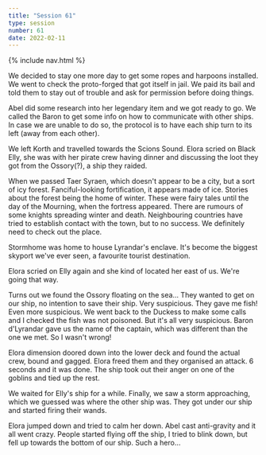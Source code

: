 ```yaml
---
title: "Session 61"
type: session
number: 61
date: 2022-02-11
---
```


{% include nav.html %}

We decided to stay one more day to get some ropes and harpoons installed. We went to check the proto-forged that got itself in jail. We paid its bail and told them to stay out of trouble and ask for permission before doing things.

Abel did some research into her legendary item and we got ready to go. We called the Baron to get some info on how to communicate with other ships. In case we are unable to do so, the protocol is to have each ship turn to its left (away from each other).

We left Korth and travelled towards the Scions Sound. Elora scried on Black Elly, she was with her pirate crew having dinner and discussing the loot they got from the Ossory(?), a ship they raided.

When we passed Taer Syraen, which doesn't appear to be a city, but a sort of icy forest. Fanciful-looking fortification, it appears made of ice. Stories about the forest being the home of winter. These were fairy tales until the day of the Mourning, when the fortress appeared. There are rumours of some knights spreading winter and death. Neighbouring countries have tried to establish contact with the town, but to no success. We definitely need to check out the place.

Stormhome was home to house Lyrandar's enclave. It's become the biggest skyport we've ever seen, a favourite tourist destination.

Elora scried on Elly again and she kind of located her east of us. We're going that way.

Turns out we found the Ossory floating on the sea… They wanted to get on our ship, no intention to save their ship. Very suspicious. They gave me fish! Even more suspicious. We went back to the Duckess to make some calls and I checked the fish was not poisoned. But it's all very suspicious. Baron d'Lyrandar gave us the name of the captain, which was different than the one we met. So I wasn't wrong!

Elora dimension doored down into the lower deck and found the actual crew, bound and gagged. Elora freed them and they organised an attack. 6 seconds and it was done. The ship took out their anger on one of the goblins and tied up the rest.

We waited for Elly's ship for a while. Finally, we saw a storm approaching, which we guessed was where the other ship was. They got under our ship and started firing their wands.

Elora jumped down and tried to calm her down. Abel cast anti-gravity and it all went crazy. People started flying off the ship, I tried to blink down, but fell up towards the bottom of our ship. Such a hero…
